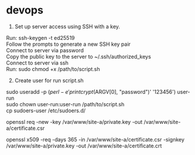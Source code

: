 # devops
1. Set up server access using SSH with a key. <br>

Run: ssh-keygen -t ed25519 <br>
Follow the prompts to generate a new SSH key pair <br>
Connect to server via password <br>
Copy the public key to the server to ~/.ssh/authorized_keys <br>
Connect to server via ssh <br>
Run: sudo chmod +x /path/to/script.sh <br>

2. Create user for run script.sh <br>

sudo useradd -p $(perl -e 'print crypt($ARGV[0], "password")' '123456') user-run <br>
sudo chown user-run:user-run /path/to/script.sh <br>
cp sudoers-user /etc/sudoers.d/



openssl req -new -key /var/www/site-a/private.key -out /var/www/site-a/certificate.csr


openssl x509 -req -days 365 -in /var/www/site-a/certificate.csr -signkey /var/www/site-a/private.key -out /var/www/site-a/certificate.crt